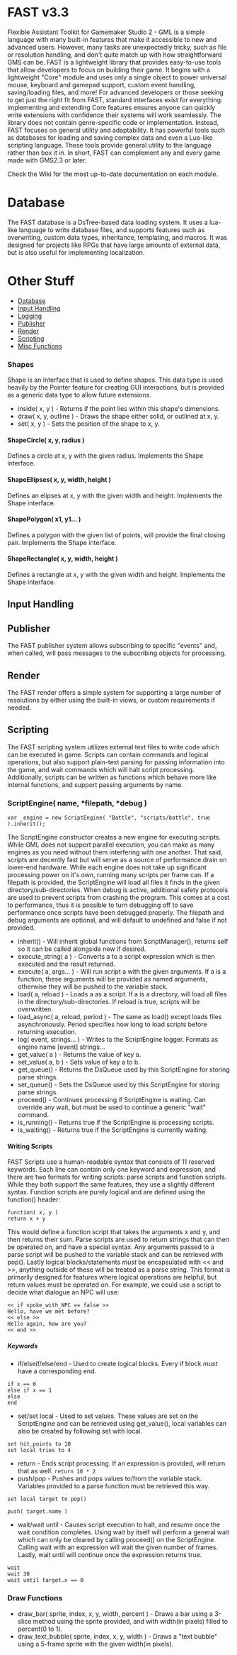 # FAST v3.3
Flexible Assistant Toolkit for Gamemaker Studio 2 - GML is a simple language with many built-in features that make it accessible to new and advanced users. However, many tasks are unexpectedly tricky, such as file or resolution handling, and don't quite match up with how straightforward GMS can be. FAST is a lightweight library that provides easy-to-use tools that allow developers to focus on building their game. It begins with a lightweight "Core" module and uses only a single object to power universal mouse, keyboard and gamepad support, custom event handling, saving/loading files, and more! For advanced developers or those seeking to get just the right fit from FAST, standard interfaces exist for everything: implementing and extending Core features ensures anyone can quickly write extensions with confidence their systems will work seamlessly. The library does not contain genre-specific code or implementation.  Instead, FAST focuses on general utility and adaptability. It has powerful tools such as databases for loading and saving complex data and even a Lua-like scripting language. These tools provide general utility to the language rather than box it in. In short, FAST can complement any and every game made with GMS2.3 or later.

Check the Wiki for the most up-to-date documentation on each module.



# Database
The FAST database is a DsTree-based data loading system. It uses a lua-like language to write database files, and supports features such as overwriting, custom data types, inheritance, templating, and macros. It was designed for projects like RPGs that have large amounts of external data, but is also useful for implementing localization.
# Other Stuff
* [Database](#database)
* [Input Handling](#input-handling)
* [Logging](#logging)
* [Publisher](#publisher)
* [Render](#render)
* [Scripting](#scripting)
* [Misc Functions](#misc-functions)
### Shapes
Shape is an interface that is used to define shapes. This data type is used heavily by the Pointer feature for creating GUI interactions, but is provided as a generic data type to allow future extensions.
* inside( x, y ) - Returns if the point lies within this shape's dimensions.
* draw( x, y, outline ) - Draws the shape either solid, or outlined at x, y.
* set( x, y ) - Sets the position of the shape to x, y.
#### ShapeCircle( x, y, radius )
Defines a circle at x, y with the given radius. Implements the Shape interface.
#### ShapeEllipses( x, y, width, height )
Defines an elipses at x, y with the given width and height. Implements the Shape interface.
#### ShapePolygon( x1, y1... )
Defines a polygon with the given list of points, will provide the final closing pair. Implements the Shape interface.
#### ShapeRectangle( x, y, width, height )
Defines a rectangle at x, y with the given width and height. Implements the Shape interface.


## Input Handling

## Publisher
The FAST publisher system allows subscribing to specific "events" and, when called, will pass messages to the subscribing objects for processing.
## Render
The FAST render offers a simple system for supporting a large number of resolutions by either using the built-in views, or custom requirements if needed.
## Scripting
The FAST scripting system utilizes external text files to write code which can be executed in game. Scripts can contain commands and logical operations, but also support plain-text parsing for passing information into the game, and wait commands which will halt script processing. Additionally, scripts can be written as functions which behave more like internal functions, and support passing arguments by name.
### ScriptEngine( name, \*filepath, \*debug )
```GML
var _engine = new ScriptEngine( "Battle", "scripts/battle", true ).inherit();
```
The ScriptEngine constructor creates a new engine for executing scripts. While GML does not support parallel execution, you can make as many engines as you need without them interfering with one another. That said, scripts are decently fast but will serve as a source of performance drain on lower-end hardware. While each engine does not take up significant processing power on it's own, running many scripts per frame can. If a filepath is provided, the ScriptEngine will load all files it finds in the given directory/sub-directories. When debug is active, additional safety protocols are used to prevent scripts from crashing the program. This comes at a cost to performance, thus it is possible to turn debugging off to save performance once scripts have been debugged properly. The filepath and debug arguments are optional, and will default to undefined and false if not provided.
* inherit() - Will inherit global functions from ScriptManager(), returns self so it can be called alongside new if desired.
* execute_string( a ) - Converts a to a script expression which is then executed and the result returned.
* execute( a, args... ) - Will run script a with the given arguments. If a is a function, these arguments will be provided as named arguments, otherwise they will be pushed to the variable stack.
* load( a, reload ) - Loads a as a script.  If a is a directory, will load all files in the directory/sub-directories. If reload is true, scripts will be overwritten.
* load_async( a, reload, period ) - The same as load() except loads files asynchronously. Period specifies how long to load scripts before returning execution.
* log( event, strings... ) - Writes to the ScriptEngine logger. Formats as engine name \[event\] strings...
* get_value( a ) - Returns the value of key a.
* set_value( a, b ) - Sets value of key a to b.
* get_queue() - Returns the DsQueue used by this ScriptEngine for storing parse strings.
* set_queue() - Sets the DsQueue used by this ScriptEngine for storing parse strings.
* proceed() - Continues processing if ScriptEngine is waiting. Can override any wait, but must be used to continue a generic "wait" command.
* is_running() - Returns true if the ScriptEngine is processing scripts.
* is_waiting() - Returns true if the ScriptEngine is currently waiting.
#### Writing Scripts
FAST Scripts use a human-readable syntax that consists of 11 reserved keywords. Each line can contain only one keyword and expression, and there are two formats for writing scripts: parse scripts and function scripts. While they both support the same features, they use a slightly different syntax. Function scripts are purely logical and are defined using the function() header:
```
function( x, y )
return x + y
```
This would define a function script that takes the arguments x and y, and then returns their sum. Parse scripts are used to return strings that can then be operated on, and have a special syntax.  Any arguments passed to a parse script will be pushed to the variable stack and can be retrieved with pop(). Lastly logical blocks/statements *must* be encapsulated with << and >>, anything outside of these will be treated as a parse string. This format is primarily designed for features where logical operations are helpful, but return values must be operated on. For example, we could use a script to decide what dialogue an NPC will use:
```
<< if spoke_with_NPC == false >>
Hello, have we met before?
<< else >>
Hello again, how are you?
<< end >>
```
##### Keywords
* if/elseif/else/end - Used to create logical blocks. Every if block *must* have a corresponding end.
```
if x == 0
else if x == 1
else
end
```
* set/set local - Used to set values. These values are set on the ScriptEngine and can be retrieved using get_value(), local variables can also be created by following set with local.
```
set hit_points to 10
set local tries to 4
```
* return - Ends script processing. If an expression is provided, will return that as well.
```return 10 * 2```
* push/pop - Pushes and pops values to/from the variable stack. Variables provided to a parse function must be retrieved this way.
```
set local target to pop()

push( target.name )
```
* wait/wait until - Causes script execution to halt, and resume once the wait condition completes. Using wait by itself will perform a general wait which can only be cleared by calling proceed() on the ScriptEngine. Calling wait with an expression will wait the given number of frames. Lastly, wait until will continue once the expression returns true.
```
wait
wait 30
wait until target.x == 0
```
### Draw Functions
* draw_bar( sprite, index, x, y, width, percent ) - Draws a bar using a 3-slice method using the sprite provided, and with width(in pixels) filled to percent(0 to 1).
* draw_text_bubble( sprite, index, x, y, width ) - Draws a "text bubble" using a 5-frame sprite with the given width(in pixels).
